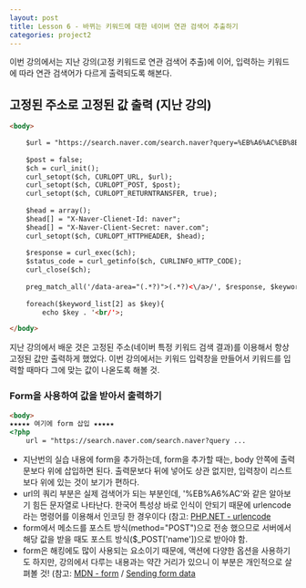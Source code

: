 ```yaml
---
layout: post
title: Lesson 6 - 바뀌는 키워드에 대한 네이버 연관 검색어 추출하기
categories: project2
---
```


이번 강의에서는 지난 강의(고정 키워드로 연관 검색어 추출)에 이어, 입력하는 키워드에 따라 연관 검색어가 다르게 출력되도록 해본다.

## 고정된 주소로 고정된 값 출력 (지난 강의)
~~~html
<body>

	$url = "https://search.naver.com/search.naver?query=%EB%A6%AC%EB%8B%88%EC%A7%80";
	
	$post = false;
	$ch = curl_init();
	curl_setopt($ch, CURLOPT_URL, $url);
	curl_setopt($ch, CURLOPT_POST, $post);
	curl_setopt($ch, CURLOPT_RETURNTRANSFER, true);
	
	$head = array();
	$head[] = "X-Naver-Clienet-Id: naver";
	$head[] = "X-Naver-Client-Secret: naver.com";
	curl_setopt($ch, CURLOPT_HTTPHEADER, $head);
	
	$response = curl_exec($ch);
	$status_code = curl_getinfo($ch, CURLINFO_HTTP_CODE);
	curl_close($ch);
	
	preg_match_all('/data-area="(.*?)">(.*?)<\/a>/', $response, $keyword_list);
	
	foreach($keyword_list[2] as $key){
		echo $key . '<br/'>;

</body>
~~~

지난 강의에서 배운 것은 고정된 주소(네이버 특정 키워드 검색 결과)를 이용해서 항상 고정된 값만 출력하게 했었다. 이번 강의에서는 키워드 입력창을 만들어서 키워드를 입력할 때마다 그에 맞는 값이 나옫도록 해볼 것.

### Form을 사용하여 값을 받아서 출력하기
~~~html
<body>
★★★★★ 여기에 form 삽입 ★★★★★
<?php 
	url = "https://search.naver.com/search.naver?query ...
~~~

* 지난번의 실습 내용에 form을 추가하는데, form을 추가할 때는, body 안쪽에 출력문보다 위에 삽입하면 된다. 출력문보다 뒤에 넣어도 상관 없지만, 입력창이 리스트보다 위에 있는 것이 보기가 편하다.
* url의 쿼리 부분은 실제 검색어가 되는 부분인데, '%EB%A6%AC'와 같은 알아보기 힘든 문자열로 나타난다. 한국어 특성상 바로 인식이 안되기 때문에 urlencode라는 명령어를 이용해서 인코딩 한 경우이다 (참고: [PHP.NET - urlencode](http://php.net/manual/kr/function.urlencode.php)
* form에서 메소드를 포스트 방식(method="POST")으로 전송 했으므로 서버에서 해당 값을 받을 때도 포스트 방식($_POST['name'])으로 받아야 함.
* form은 해킹에도 많이 사용되는 요소이기 때문에, 액션에 다양한 옵션을 사용하기도 하지만, 강의에서 다루는 내용과는 약간 거리가 있으니 이 부분은 개인적으로 살펴볼 것! (참고: [MDN - form](https://developer.mozilla.org/en-US/docs/Web/HTML/Element/form) / [Sending form data](https://developer.mozilla.org/en-US/docs/Learn/HTML/Forms/Sending_and_retrieving_form_data)


